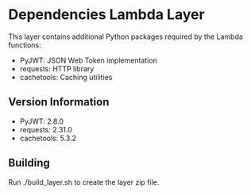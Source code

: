 # Dependencies Lambda Layer

This layer contains additional Python packages required by the Lambda functions:

- PyJWT: JSON Web Token implementation
- requests: HTTP library
- cachetools: Caching utilities

## Version Information
- PyJWT: 2.8.0
- requests: 2.31.0
- cachetools: 5.3.2

## Building
Run ./build_layer.sh to create the layer zip file.
